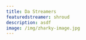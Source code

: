 ```yaml
---
title: Da Streamers
featuredstreamer: shroud
description: asdf
image: /img/zharky-image.jpg
---
```


